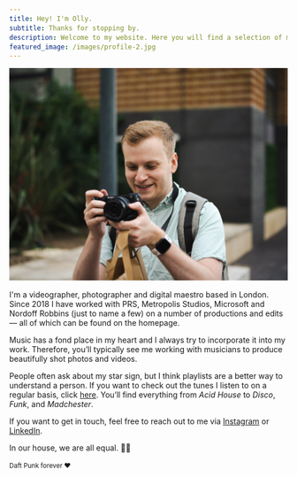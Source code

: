 ```yaml
---
title: Hey! I'm Olly.
subtitle: Thanks for stopping by.
description: Welcome to my website. Here you will find a selection of my work.
featured_image: /images/profile-2.jpg
---
```


![](/images/profile-2.jpg)

I'm a videographer, photographer and digital maestro based in London. Since 2018 I have worked with PRS, Metropolis Studios, Microsoft and Nordoff Robbins (just to name a few) on a number of productions and edits — all of which can be found on the homepage. 

Music has a fond place in my heart and I always try to incorporate it into my work. Therefore, you’ll typically see me working with musicians to produce beautifully shot photos and videos.

People often ask about my star sign, but I think playlists are a better way to understand a person. If you want to check out the tunes I listen to on a regular basis, click [here](https://open.spotify.com/user/11173788945?si=bbac994070b5489c). You’ll find everything from _Acid House_ to _Disco_, _Funk_, and _Madchester_. 

If you want to get in touch, feel free to reach out to me via [Instagram](https://www.instagram.com/ollyyj/) or [LinkedIn](https://www.linkedin.com/in/olly/).

In our house, we are all equal. 🏳️‍🌈 

<small>Daft Punk forever ♥</small>